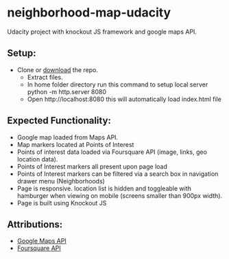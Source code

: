 # neighborhood-map-udacity
Udacity project with knockout JS framework and google maps API.

## Setup:
* Clone or [download](https://github.com/csundeep/NeighborhoodMap) the repo.
  * Extract files.
  * In home folder directory run this command to setup local server
                python -m http.server 8080
  * Open http://localhost:8080 this will automatically load index.html file

## Expected Functionality:
* Google map loaded from Maps API.
* Map markers located at Points of Interest 
* Points of interest data loaded via Foursquare API (image, links, geo location data).
* Points of Interest markers all present upon page load
* Points of Interest markers can be filtered via a search box in navigation drawer menu (Neighborhoods)
* Page is responsive.  location list is hidden and toggleable with hamburger when viewing on mobile (screens smaller than 900px width).
* Page is built using Knockout JS

## Attributions:
* [Google Maps API](https://developers.google.com/maps/)
* [Foursquare API](https://developer.foursquare.com/)
